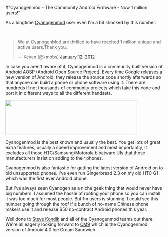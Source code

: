 #"Cyanogenmod - The Community Android Firmware - Now 1 million users!"

As a longtime <a href="http://www.cyanogenmod.com/">Cyanogenmod</a> user even I'm a bit shocked by this number.

&nbsp;

<blockquote class="twitter-tweet"><p>We at CyanogenMod are thrilled to have reached 1 million unique and active users.Thank you.</p>&mdash; Keyan (@kmobs) <a href="https://twitter.com/kmobs/status/157380440796307456" data-datetime="2012-01-12T08:36:35+00:00">January 12, 2012</a></blockquote>
<script src="//platform.twitter.com/widgets.js" charset="utf-8"></script>

In case you aren't aware of it, Cyanogenmod is a community built version of <a href="http://source.android.com/">Android AOSP</a> (Android Open Source Project). Every time Google releases a new version of Android, they release the source code shortly afterwards so that anyone can build a phone or phone software using it. There are hundreds if not thousands of community projects which take this code and port it in different ways to all the different handsets.

<a href="http://www.cyanogenmod.com/"><img class="size-full wp-image-495 aligncenter" title="cyanogen" src="https://s3-eu-west-1.amazonaws.com/conoroneill.net/wp-content/uploads/2012/01/cyanogen.png" alt="" width="421" height="112" /></a>

Cyanogenmod is the best known and usually the best. You get lots of great extra features, usually a speed improvement and most importantly, it excludes all those HTC/Samsung/Motorola bloatware UIs that those manufacturers insist on adding to their phones.

Cyanogenmod is also fantastic for getting the latest version of Android on to old unsupported phones. I've even run Gingerbread 2.3 on my old HTC G1 which was the first ever Android phone.

But I've always seen Cyanogen as a niche geek thing that would never have big numbers. I assumed the hassle of rooting your phone so you can install it was too much for most people. But 1m users is stunning. I could see this number going through the roof if a bunch of no-name Chinese phone makers use it and release $50 no-contract Android phones this year.

Well done to <a href="https://twitter.com/#!/cyanogen">Steve Kondik</a> and all of the Cyanogenmod teams out there. We're all eagerly looking forward to <a href="http://www.cyanogenmod.com/blog/cm9-progress-update">CM9</a> which is the Cyanogenmod version of Android 4.0 Ice Cream Sandwich.